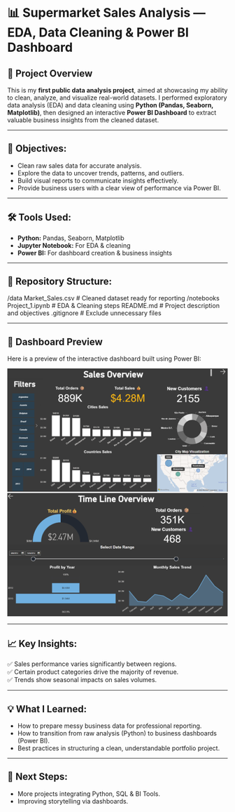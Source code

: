 # 📊 Supermarket Sales Analysis — EDA, Data Cleaning & Power BI Dashboard

## 🚀 Project Overview
This is my **first public data analysis project**, aimed at showcasing my ability to clean, analyze, and visualize real-world datasets. I performed exploratory data analysis (EDA) and data cleaning using **Python (Pandas, Seaborn, Matplotlib)**, then designed an interactive **Power BI Dashboard** to extract valuable business insights from the cleaned dataset.

---

## 🎯 Objectives:
- Clean raw sales data for accurate analysis.
- Explore the data to uncover trends, patterns, and outliers.
- Build visual reports to communicate insights effectively.
- Provide business users with a clear view of performance via Power BI.

---

## 🛠 Tools Used:
- **Python:** Pandas, Seaborn, Matplotlib
- **Jupyter Notebook:** For EDA & cleaning
- **Power BI:** For dashboard creation & business insights

---

## 📂 Repository Structure:
/data
Market_Sales.csv # Cleaned dataset ready for reporting
/notebooks
Project_1.ipynb # EDA & Cleaning steps
README.md # Project description and objectives
.gitignore # Exclude unnecessary files

---

## 📸 Dashboard Preview

Here is a preview of the interactive dashboard built using Power BI:

![Power BI Dashboard Screenshot](Dashboard0.1.png)
![Power BI Dashboard Screenshot](Dashboard2.png)




---

## 📈 Key Insights:
✅ Sales performance varies significantly between regions.  
✅ Certain product categories drive the majority of revenue.  
✅ Trends show seasonal impacts on sales volumes.

---

## 💡 What I Learned:
- How to prepare messy business data for professional reporting.
- How to transition from raw analysis (Python) to business dashboards (Power BI).
- Best practices in structuring a clean, understandable portfolio project.

---

## 📢 Next Steps:
- More projects integrating Python, SQL & BI Tools.
- Improving storytelling via dashboards.

